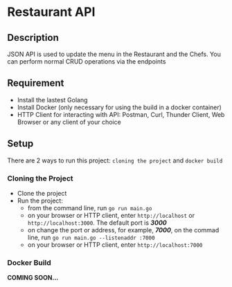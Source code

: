 # Restaurant API
## Description
JSON API is used to update the menu in the Restaurant and the Chefs. You can perform normal CRUD operations via the endpoints

## Requirement
- Install the lastest Golang
- Install Docker (only necessary for using the build in a docker container)
- HTTP Client for interacting with API: Postman, Curl, Thunder Client, Web Browser or any client of your choice

## Setup
There are 2 ways to run this project: `cloning the project` and `docker build`

### Cloning the Project
- Clone the project
- Run the project: 
    - from the command line, run `go run main.go`
    - on your browser or HTTP client, enter `http://localhost` or `http://localhost:3000`. The default port is ***3000***
    - on change the port or address, for example, ***7000***, on the commad line, run `go run main.go --listenaddr :7000`
    - on your browser or HTTP client, enter `http://localhost:7000` 

### Docker Build
**COMING SOON...**